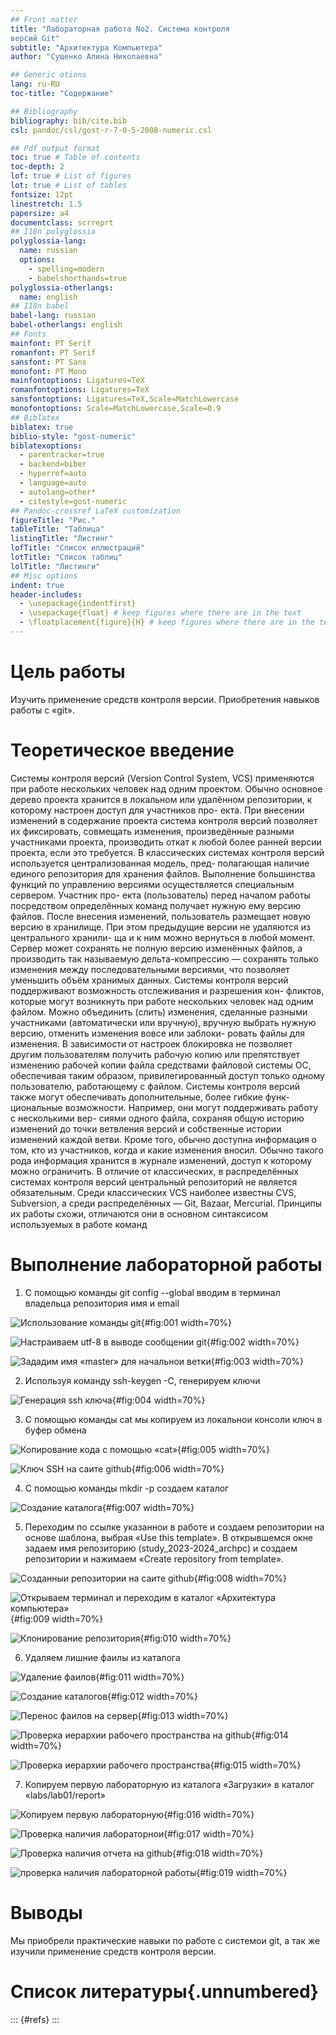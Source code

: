 ```yaml
---
## Front matter
title: "Лабораторная работа No2. Система контроля
версий Git"
subtitle: "Архитектура Компьютера"
author: "Сущенко Алина Николаевна"

## Generic otions
lang: ru-RU
toc-title: "Содержание"

## Bibliography
bibliography: bib/cite.bib
csl: pandoc/csl/gost-r-7-0-5-2008-numeric.csl

## Pdf output format
toc: true # Table of contents
toc-depth: 2
lof: true # List of figures
lot: true # List of tables
fontsize: 12pt
linestretch: 1.5
papersize: a4
documentclass: scrreprt
## I18n polyglossia
polyglossia-lang:
  name: russian
  options:
	- spelling=modern
	- babelshorthands=true
polyglossia-otherlangs:
  name: english
## I18n babel
babel-lang: russian
babel-otherlangs: english
## Fonts
mainfont: PT Serif
romanfont: PT Serif
sansfont: PT Sans
monofont: PT Mono
mainfontoptions: Ligatures=TeX
romanfontoptions: Ligatures=TeX
sansfontoptions: Ligatures=TeX,Scale=MatchLowercase
monofontoptions: Scale=MatchLowercase,Scale=0.9
## Biblatex
biblatex: true
biblio-style: "gost-numeric"
biblatexoptions:
  - parentracker=true
  - backend=biber
  - hyperref=auto
  - language=auto
  - autolang=other*
  - citestyle=gost-numeric
## Pandoc-crossref LaTeX customization
figureTitle: "Рис."
tableTitle: "Таблица"
listingTitle: "Листинг"
lofTitle: "Список иллюстраций"
lotTitle: "Список таблиц"
lolTitle: "Листинги"
## Misc options
indent: true
header-includes:
  - \usepackage{indentfirst}
  - \usepackage{float} # keep figures where there are in the text
  - \floatplacement{figure}{H} # keep figures where there are in the text
---
```


# Цель работы

Изучить применение средств контроля версии.
Приобретения навыков работы с «git».

# Теоретическое введение

Системы контроля версий (Version Control System, VCS) применяются при работе
нескольких человек над одним проектом. Обычно основное дерево проекта хранится в
локальном или удалённом репозитории, к которому настроен доступ для участников про-
екта. При внесении изменений в содержание проекта система контроля версий позволяет
их фиксировать, совмещать изменения, произведённые разными участниками проекта,
производить откат к любой более ранней версии проекта, если это требуется.
В классических системах контроля версий используется централизованная модель, пред-
полагающая наличие единого репозитория для хранения файлов. Выполнение большинства
функций по управлению версиями осуществляется специальным сервером. Участник про-
екта (пользователь) перед началом работы посредством определённых команд получает
нужную ему версию файлов. После внесения изменений, пользователь размещает новую
версию в хранилище. При этом предыдущие версии не удаляются из центрального хранили-
ща и к ним можно вернуться в любой момент. Сервер может сохранять не полную версию
изменённых файлов, а производить так называемую дельта-компрессию — сохранять только
изменения между последовательными версиями, что позволяет уменьшить объём хранимых
данных.
Системы контроля версий поддерживают возможность отслеживания и разрешения кон-
фликтов, которые могут возникнуть при работе нескольких человек над одним файлом.
Можно объединить (слить) изменения, сделанные разными участниками (автоматически
или вручную), вручную выбрать нужную версию, отменить изменения вовсе или заблоки-
ровать файлы для изменения. В зависимости от настроек блокировка не позволяет другим
пользователям получить рабочую копию или препятствует изменению рабочей копии файла
средствами файловой системы ОС, обеспечивая таким образом, привилегированный доступ
только одному пользователю, работающему с файлом.
Системы контроля версий также могут обеспечивать дополнительные, более гибкие функ-
циональные возможности. Например, они могут поддерживать работу с несколькими вер-
сиями одного файла, сохраняя общую историю изменений до точки ветвления версий и
собственные истории изменений каждой ветви. Кроме того, обычно доступна информация
о том, кто из участников, когда и какие изменения вносил. Обычно такого рода информация
хранится в журнале изменений, доступ к которому можно ограничить.
В отличие от классических, в распределённых системах контроля версий центральный
репозиторий не является обязательным.
Среди классических VCS наиболее известны CVS, Subversion, а среди распределённых —
Git, Bazaar, Mercurial. Принципы их работы схожи, отличаются они в основном синтаксисом
используемых в работе команд

# Выполнение лабораторной работы

1. С помощью команды git config --global вводим в терминал владельца репозитория
имя и email 

![Использование команды git](image/1.png){#fig:001 width=70%}


![Настраиваем utf-8 в выводе сообщении git ](image/2.png){#fig:002 width=70%}


![Зададим имя «master» для начальнои ветки ](image/3.png){#fig:003 width=70%}


2. Используя команду ssh-keygen -C, генерируем ключи

![Генерация ssh ключа](image/4.png){#fig:004 width=70%}

3. С помощью команды cat мы копируем из локальнои консоли ключ в буфер обмена

![Копирование кода с помощью «cat»](image/5.png){#fig:005 width=70%}


![Ключ SSH на саите github](image/6.png){#fig:006 width=70%}

4. С помощью команды mkdir -р создаем каталог

![Создание каталога](image/7.png){#fig:007 width=70%}


5. Переходим по ссылке указаннои в работе и создаем репозитории на основе шаблона,
выбрая «Use this template». В открывшемся окне задаем имя репозиторию
(study_2023-2024_archpc) и создаем репозитории и нажимаем «Create repository from
template».

![Созданныи репозитории на саите github](image/8.png){#fig:008 width=70%}


![Открываем терминал и переходим в каталог «Архитектура компьютера»](image/9.png){#fig:009 width=70%}


![Клонирование репозитория](image/10.png){#fig:010 width=70%}


6. Удаляем лишние фаилы из каталога
 
![Удаление фаилов](image/11.png){#fig:011 width=70%}


![Создание каталогов](image/12.png){#fig:012 width=70%}


![Перенос фаилов на сервер](image/13.png){#fig:013 width=70%}


![Проверка иерархии рабочего пространства на github](image/14.png){#fig:014 width=70%}


![Проверка иерархии рабочего пространства](image/15.png){#fig:015 width=70%}

7. Копируем первую лабораторную из каталога «Загрузки» в каталог
«labs/lab01/report» 

![Копируем первую лабораторную ](image/16.png){#fig:016 width=70%}


![Проверка наличия лабораторнои](image/17.png){#fig:017 width=70%}


![Проверка наличия отчета на github ](image/18.png){#fig:018 width=70%}


![проверка наличия лабораторной работы](image/19.png){#fig:019 width=70%}

# Выводы

Мы приобрели практические навыки по работе с системои git, а так же изучили
применение средств контроля версии.

# Список литературы{.unnumbered}

::: {#refs}
:::
